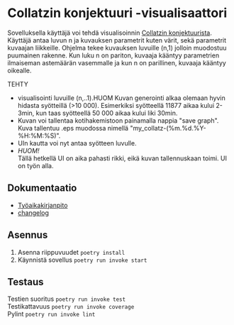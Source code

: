 # Collatzin konjektuuri -visualisaattori
Sovelluksella käyttäjä voi tehdä visualisoinnin [Collatzin konjektuurista](https://fi.wikipedia.org/wiki/Collatzin_konjektuuri). Käyttäjä antaa luvun n ja kuvauksen parametrit kuten värit, sekä parametrit kuvaajan liikkeille. Ohjelma tekee kuvauksen luvuille (n,1) jolloin muodostuu puumainen rakenne. Kun luku n on pariton, kuvaaja kääntyy parametrien ilmaiseman astemäärän vasemmalle ja kun n on parillinen, kuvaaja kääntyy oikealle.

TEHTY<br>
- visualisointi luvuille (n,..1).HUOM Kuvan generointi alkaa olemaan hyvin hidasta syötteillä (>10 000). Esimerkiksi syötteellä 11877 aikaa kului 2-3min, kun taas syötteellä 50 000 aikaa kului liki 30min. 
- Kuvan voi tallentaa kotihakemistoon painamalla nappia "save graph". Kuva tallentuu .eps muodossa nimellä "my_collatz-(%m.%d.%Y-%H:%M:%S)".
- UIn kautta voi nyt antaa syötteen luvulle.
- *_HUOM!_*<br>
Tällä hetkellä UI on aika pahasti rikki, eikä kuvan tallennuskaan toimi. UI on työn alla.

## Dokumentaatio
- [Työaikakirjanpito](projekti/dokumentaatio/tyoaika.md)
- [changelog](projekti/dokumentaatio/changelog.md)

## Asennus
1. Asenna riippuvuudet
`poetry install`
2. Käynnistä sovellus
`poetry run invoke start`

## Testaus
Testien suoritus
`poetry run invoke test`\
Testikattavuus
`poetry run invoke coverage`\
Pylint
`poetry run invoke lint`
